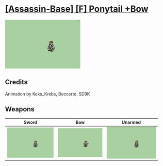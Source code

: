 # [\[Assassin-Base\] \[F\] Ponytail +Bow](./)

<img src="./1.%20Sword/Sword_000.png" alt="[Assassin-Base] [F] Ponytail +Bow standing" />

## Credits

Animation by Keks_Krebs, Beccarte, SD9K

## Weapons


|Sword |Bow |Unarmed |
|  :---: | :---: | :---: |
| <img alt="Sword animation" src="./1.%20Sword/Sword.gif" /> | <img alt="Bow animation" src="./5.%20Bow/Bow.gif" /> | <img alt="Unarmed animation" src="./8.%20Unarmed/Unarmed.gif" /> |
